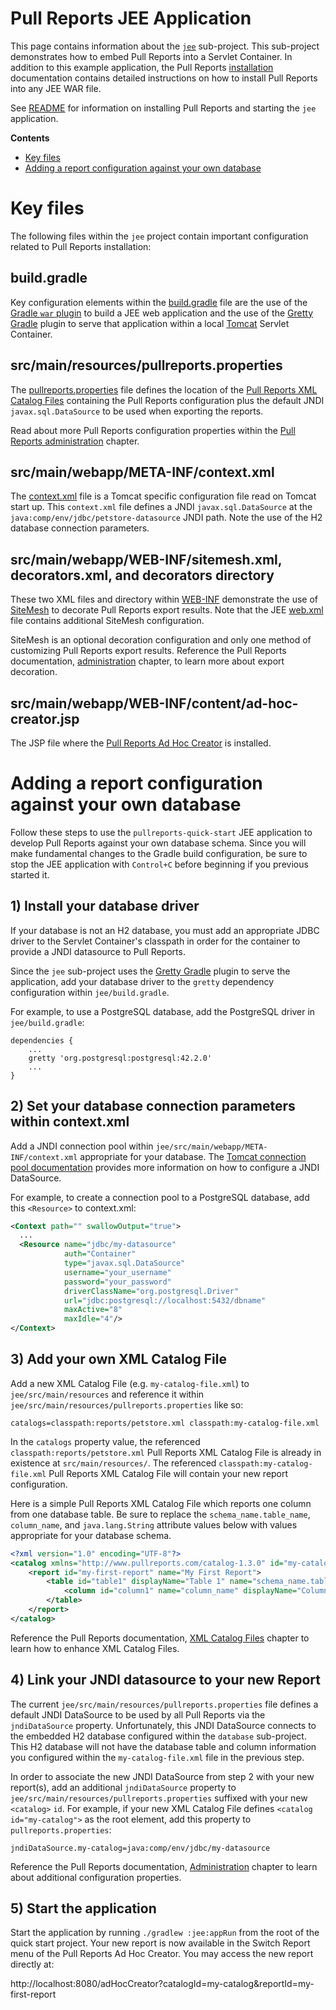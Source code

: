# Pull Reports JEE Application

This page contains information about the [`jee`](/jee) sub-project. This sub-project demonstrates how to embed Pull Reports into a Servlet Container. In addition to this example application, the Pull Reports [installation](https://www.pullreports.com/docs/latest/installation.html) documentation contains detailed instructions on how to install Pull Reports into any JEE WAR file. 

See [README](../README.md) for information on installing Pull Reports and starting the `jee` application.

**Contents**
* [Key files](#key-files)
* [Adding a report configuration against your own database](#adding-a-report-configuration-against-your-own-database)

# Key files

The following files within the `jee` project contain important configuration related to Pull Reports installation:

## build.gradle

Key configuration elements within the [build.gradle](jee/build.gradle) file are the use of the [Gradle `war` plugin](https://docs.gradle.org/current/userguide/war_plugin.html) to build a JEE web application and the use of the [Gretty Gradle](http://akhikhl.github.io/gretty-doc/index.html) plugin to serve that application within a local [Tomcat](https://tomcat.apache.org) Servlet Container.

## src/main/resources/pullreports.properties

The [pullreports.properties](jee/src/main/resources/pullreports.properties) file defines the location of the [Pull Reports XML Catalog Files](https://www.pullreports.com/docs/latest/catalog-files.html) containing the Pull Reports configuration plus the default JNDI `javax.sql.DataSource` to be used when exporting the reports. 

Read about more Pull Reports configuration properties within the [Pull Reports administration](https://www.pullreports.com/docs/latest/administration.html) chapter.

## src/main/webapp/META-INF/context.xml

The [context.xml](jee/src/main/webapp/META-INF/context.xml) file is a Tomcat specific configuration file read on Tomcat start up. This `context.xml` file defines a JNDI `javax.sql.DataSource` at the `java:comp/env/jdbc/petstore-datasource` JNDI path. Note the use of the H2 database connection parameters.

## src/main/webapp/WEB-INF/sitemesh.xml, decorators.xml, and decorators directory

These two XML files and directory within [WEB-INF](jee/src/main/webapp/WEB-INF) demonstrate the use of [SiteMesh](http://wiki.sitemesh.org/wiki/display/sitemesh/Home) to decorate Pull Reports export results. Note that the JEE [web.xml](jee/src/main/webapp/WEB-INF/web.xml) file contains additional SiteMesh configuration. 

SiteMesh is an optional decoration configuration and only one method of customizing Pull Reports export results. Reference the Pull Reports documentation, [administration](https://www.pullreports.com/docs/latest/administration.html) chapter, to learn more about export decoration.

## src/main/webapp/WEB-INF/content/ad-hoc-creator.jsp

The JSP file where the [Pull Reports Ad Hoc Creator](https://www.pullreports.com/docs/latest/creator.html) is installed.

# Adding a report configuration against your own database

Follow these steps to use the `pullreports-quick-start` JEE application to develop Pull Reports against your own database schema. Since you will make fundamental changes to the Gradle build configuration, be sure to stop the JEE application with `Control+C` before beginning if you previous started it.

## 1) Install your database driver 

If your database is not an H2 database, you must add an appropriate JDBC driver to the Servlet Container's classpath in order for the container to provide a JNDI datasource to Pull Reports.

Since the `jee` sub-project uses the [Gretty Gradle](http://akhikhl.github.io/gretty-doc/index.html) plugin to serve the application, add your database driver to the `gretty` dependency configuration within `jee/build.gradle`. 

For example, to use a PostgreSQL database, add the PostgreSQL driver in `jee/build.gradle`:

    dependencies {
        ... 
        gretty 'org.postgresql:postgresql:42.2.0'
        ...
    }
    
## 2) Set your database connection parameters within context.xml

Add a JNDI connection pool within `jee/src/main/webapp/META-INF/context.xml` appropriate for your database. The [Tomcat connection pool documentation](https://tomcat.apache.org/tomcat-8.0-doc/jdbc-pool.html) provides more information on how to configure a JNDI DataSource.

For example, to create a connection pool to a PostgreSQL database, add this `<Resource>` to context.xml:

```xml
<Context path="" swallowOutput="true">
  ...
  <Resource name="jdbc/my-datasource"
            auth="Container"
            type="javax.sql.DataSource"
            username="your_username"
            password="your_password"
            driverClassName="org.postgresql.Driver"
            url="jdbc:postgresql://localhost:5432/dbname"
            maxActive="8"
            maxIdle="4"/>
</Context>
```
    
## 3) Add your own XML Catalog File

Add a new XML Catalog File (e.g. `my-catalog-file.xml`) to `jee/src/main/resources` and reference it within `jee/src/main/resources/pullreports.properties` like so:

    catalogs=classpath:reports/petstore.xml classpath:my-catalog-file.xml

In the `catalogs` property value, the referenced `classpath:reports/petstore.xml` Pull Reports XML Catalog File is already in existence at `src/main/resources/`. The referenced `classpath:my-catalog-file.xml` Pull Reports XML Catalog File will contain your new report configuration. 

Here is a simple Pull Reports XML Catalog File which reports one column from one database table. Be sure to replace the `schema_name.table_name`, `column_name`, and `java.lang.String` attribute values below with values appropriate for your database schema.

```xml
<?xml version="1.0" encoding="UTF-8"?>
<catalog xmlns="http://www.pullreports.com/catalog-1.3.0" id="my-catalog" name="My First Catalog">
    <report id="my-first-report" name="My First Report">
        <table id="table1" displayName="Table 1" name="schema_name.table_name">
            <column id="column1" name="column_name" displayName="Column 1" paramType="java.lang.String"/>
        </table>
    </report>
</catalog>
```

Reference the Pull Reports documentation, [XML Catalog Files](https://www.pullreports.com/docs/latest/catalog-files.html) chapter to learn how to enhance XML Catalog Files.

## 4) Link your JNDI datasource to your new Report

The current `jee/src/main/resources/pullreports.properties` file defines a default JNDI DataSource to be used by all Pull Reports via the `jndiDataSource` property. Unfortunately, this JNDI DataSource connects to the embedded H2 database configured within the `database` sub-project. This H2 database will not have the database table and column information you configured within the `my-catalog-file.xml` file in the previous step.

In order to associate the new JNDI DataSource from step 2 with your new report(s), add an additional `jndiDataSource` property to `jee/src/main/resources/pullreports.properties` suffixed with your new `<catalog>` `id`. For example, if your new XML Catalog File defines `<catalog id="my-catalog">` as the root element, add this property to `pullreports.properties`:

    jndiDataSource.my-catalog=java:comp/env/jdbc/my-datasource

Reference the Pull Reports documentation, [Administration](https://www.pullreports.com/docs/latest/administration.html) chapter to learn about additional configuration properties.
 
## 5) Start the application

Start the application by running `./gradlew :jee:appRun` from the root of the quick start project. Your new report is now available in the Switch Report menu of the Pull Reports Ad Hoc Creator. You may access the new report directly at:

http://localhost:8080/adHocCreator?catalogId=my-catalog&reportId=my-first-report
